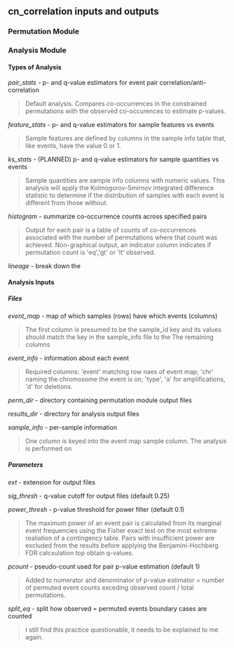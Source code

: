 ## cn_correlation inputs and outputs

### Permutation Module

### Analysis Module
#### Types of Analysis
*pair_stats* - p- and q-value estimators for event pair correlation/anti-correlation
> Default analysis. Compares co-occurrences in the constrained permutations with the observed co-occurences to estimate p-values.

*feature_stats* - p- and q-value estimators for sample features vs events
> Sample features are defined by columns in the sample info table that, like events, have the value 0 or 1.

*ks_stats* - (PLANNED) p- and q-value estimators for sample quantities vs events
> Sample quantities are sample info columns with numeric values. This analysis will apply the Kolmogorov-Smirnov integrated difference statistic to determine if the distribution of samples with each event is different from those without.

*histogram* - summarize co-occurrence counts across specified pairs
> Output for each pair is a table of counts of co-occurrences associated with the number of permutations where that count was achieved. Non-graphical output, an indicator column indicates if permutation count is 'eq','gt' or 'lt' observed.
 
*lineage* - break down the 

#### Analysis Inputs
##### Files
*event_map* - map of which samples (rows) have which events (columns)
> The first column is presumed to be the sample_id key and its values should match the key in the sample_info file to the The remaining columns 

*event_info* - information about each event
> Required columns: 'event' matching row naes of event map; 'chr' naming the chromosome the event is on; 'type', 'a' for amplifications, 'd' for deletions. 

*perm_dir* - directory containing permutation module output files

*results_dir* - directory for analysis output files

*sample_info* - per-sample information
> One column is keyed into the event map sample column. The analysis is performed on 

##### Parameters

*ext* - extension for output files

*sig_thresh* - q-value cutoff for output files (default 0.25)

*power_thresh* - p-value threshold for power filter (default 0.1)
> The maximum power of an event pair is calculated from its marginal event frequencies using the Fisher exact test on the most extreme realiation of a contingency table. Pairs with insufficient power are excluded from the results before applying the Benjamini-Hochberg FDR calcxulation top obtain q-values.

*pcount* - pseudo-count used for pair p-value estimation (default 1)
> Added to numerator and denominator of p-value estimator = number of permuted event counts exceding observed count / total permutations.

*split_eq* - split how observed = permuted events boundary cases are counted
> I still find this practice questionable, it needs to be explained to me again.
